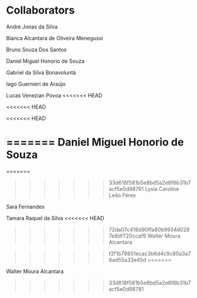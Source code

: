 # Collaborators

Andre Jonas da Silva

Bianca Alcantara de Oliveira Menegussi

Bruno Souza Dos Santos

Daniel Miguel Honorio de Souza

Gabriel da Silva Bonavoluntá

Iago Guernieri de Araújo

Lucas Venezian Povoa
<<<<<<< HEAD

<<<<<<< HEAD

<<<<<<< HEAD
 
=======
Daniel Miguel Honorio de Souza
=======
=======

>>>>>>> 33d618f581b5e8bd5a2e6f6b31b7acf5e0d98781
Lysia Caroline Leão Féres

Sara Fernandes

Tamara Raquel da Silva
<<<<<<< HEAD
>>>>>>> 72da07c418d90ffa80b9934d0287e8df720ccaf9
Walter Moura Alcantara

>>>>>>> f2f1b79851ecac3b6d4c9c80a3a78ad55a33e45d
=======

Walter Moura Alcantara


>>>>>>> 33d618f581b5e8bd5a2e6f6b31b7acf5e0d98781
